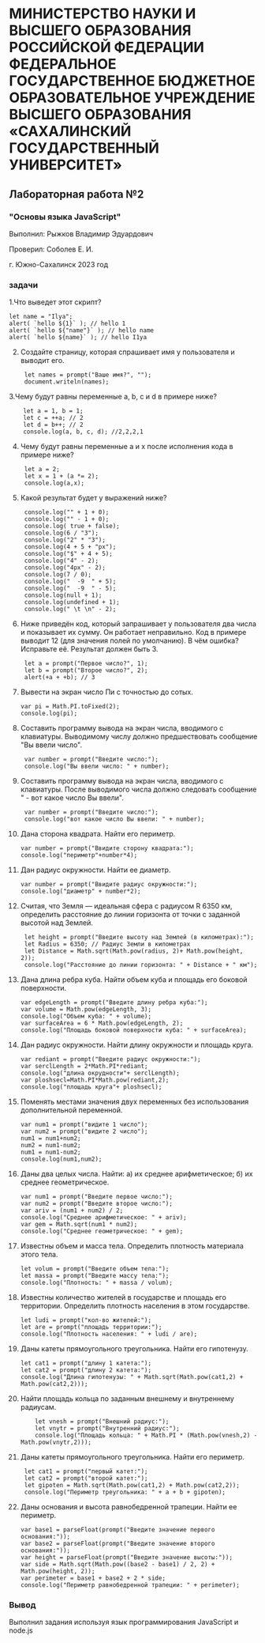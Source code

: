 # МИНИСТЕРСТВО НАУКИ И ВЫСШЕГО ОБРАЗОВАНИЯ РОССИЙСКОЙ ФЕДЕРАЦИИ ФЕДЕРАЛЬНОЕ ГОСУДАРСТВЕННОЕ БЮДЖЕТНОЕ ОБРАЗОВАТЕЛЬНОЕ УЧРЕЖДЕНИЕ ВЫСШЕГО ОБРАЗОВАНИЯ «САХАЛИНСКИЙ ГОСУДАРСТВЕННЫЙ УНИВЕРСИТЕТ»

## Лабораторная работа №2

### "Основы языка JavaScript"

Выполнил: Рыжков Владимир Эдуардович

Проверил: Соболев Е. И.

г. Южно-Сахалинск
2023 год

### задачи

1.Что выведет этот скрипт?

    let name = "Ilya";
    alert( `hello ${1}` ); // hello 1
    alert( `hello ${"name"}` ); // hello name
    alert( `hello ${name}` ); // hello I1ya

2. Создайте страницу, которая спрашивает имя у пользователя и выводит его.

        let names = prompt("Ваше имя?", "");    
        document.writeln(names);
   
3.Чему будут равны переменные a, b, c и d в примере ниже?

        let a = 1, b = 1;
        let c = ++a; // 2
        let d = b++; // 2
        console.log(a, b, c, d); //2,2,2,1


4. Чему будут равны переменные a и x после исполнения кода в примере ниже?

        let a = 2;
        let x = 1 + (a *= 2);
        console.log(a,x);

5. Какой результат будет у выражений ниже?

        console.log("" + 1 + 0);
        console.log("" - 1 + 0);
        console.log( true + false);
        console.log(6 / "3");
        console.log("2" * "3");
        console.log(4 + 5 + "px");
        console.log("$" + 4 + 5);
        console.log("4" - 2);
        console.log("4px" - 2);
        console.log(7 / 0);
        console.log("  -9  " + 5);
        console.log("  -9  " - 5);
        console.log(null + 1);
        console.log(undefined + 1);
        console.log(" \t \n" - 2);

6. Ниже приведён код, который запрашивает у пользователя два числа и показывает их сумму. Он работает неправильно. Код в примере выводит 12 (для значения полей по умолчанию). В чём ошибка? Исправьте её. Результат должен быть 3.

        let a = prompt("Первое число?", 1);
        let b = prompt("Второе число?", 2);
        alert(+a + +b); // 3

7.  Вывести на экран число Пи с точностью до сотых.

        var pi = Math.PI.toFixed(2);
        console.log(pi);

8. Составить программу вывода на экран числа, вводимого с клавиатуры. Выводимому числу должно предшествовать сообщение "Вы ввели число".

        var number = prompt("Введите число:");
        console.log("Вы ввели число: " + number);

9. Составить программу вывода на экран числа, вводимого с клавиатуры. После выводимого числа должно следовать сообщение " - вот какое число Вы ввели".

        var number = prompt("Введите число:");
        console.log("вот какое число Вы ввели: " + number);
      
10. Дана сторона квадрата. Найти его периметр.

        var number = prompt("Ввидите сторону квадрата:");
        console.log("периметр"+number*4);

11. Дан радиус окружности. Найти ее диаметр.

        var number = prompt("Ввидите радиус окружности:");
        console.log("диаметр" + number*2);

12. Считая, что Земля — идеальная сфера с радиусом
R 6350 км, определить расстояние до линии горизонта от точки с заданной высотой над Землей.

         let height = prompt("Введите высоту над Землей (в километрах):");
         let Radius = 6350; // Радиус Земли в километрах
         let Distance = Math.sqrt(Math.pow(radius, 2)+ Math.pow(height, 2));
         console.log("Расстояние до линии горизонта: " + Distance + " км");

13. Дана длина ребра куба. Найти объем куба и площадь его боковой поверхности.

        var edgeLength = prompt("Введите длину ребра куба:");
        var volume = Math.pow(edgeLength, 3);
        console.log("Объем куба: " + volume);
        var surfaceArea = 6 * Math.pow(edgeLength, 2);
        console.log("Площадь боковой поверхности куба: " + surfaceArea);

14. Дан радиус окружности. Найти длину окружности и площадь круга.

        var rediant = prompt("Введите радиус окружности:");
        var serclLength = 2*Math.PI*rediant;
        console.log("длина окрудности"+ serclLength);
        var ploshsecl=Math.PI*Math.pow(rediant,2);
        console.log("площадь круга"+ ploshsecl);

15. Поменять местами значения двух переменных без использования дополнительной переменной.

        var num1 = prompt("видите 1 число");
        var num2 = prompt("видите 2 число");
        num1 = num1+num2;
        num2 = num1-num2;
        num1 = num1-num2;
        console.log(num1,num2);

16. Даны два целых числа. Найти: а) их среднее арифметическое; б) их среднее геометрическое.

        var num1 = prompt("Введите первое число:");
        var num2 = prompt("Введите второе число:");
        var ariv = (num1 + num2) / 2;
        console.log("Среднее арифметическое: " + ariv);
        var gem = Math.sqrt(num1 * num2);
        console.log("Среднее геометрическое: " + gem);

17. Известны объем и масса тела. Определить плотность материала этого тела. 

        let volum = prompt("Введите объем тела:");
        let massa = prompt("Введите массу тела:");
        console.log("Плотность: " + massa / volum);

18. Известны количество жителей в государстве и площадь его территории. Определить плотность населения в этом государстве.

        let ludi = prompt("кол-во жителей:");
        let are = prompt("площадь территории:");
        console.log("Плотность населения: " + ludi / are);

19. Даны катеты прямоугольного треугольника. Найти его гипотенузу. 

        let cat1 = prompt("длину 1 катета:");
        let cat2 = prompt("длину 2 катета:");
        console.log("Длина гипотенузы: " + Math.sqrt(Math.pow(cat1,2) + Math.pow(cat2,2)));

20. Найти площадь кольца по заданным внешнему и внутреннему радиусам.

            let vnesh = prompt("Внешний радиус:");
            let vnytr = prompt("Внутренний радиус:");
            console.log("Площадь кольца: " + Math.PI * (Math.pow(vnesh,2) - Math.pow(vnytr,2)));

21. Даны катеты прямоугольного треугольника. Найти его периметр. 

         let cat1 = prompt("первый катет:");
         let cat2 = prompt("второй катет:");
         let gipoten = Math.sqrt(Math.pow(cat1,2) + Math.pow(cat2,2));
         console.log("Периметр треугольника: " + a + b + gipoten);

22. Даны основания и высота равнобедренной трапеции. Найти ее периметр.

        var base1 = parseFloat(prompt("Введите значение первого основания:"));
        var base2 = parseFloat(prompt("Введите значение второго основания:"));
        var height = parseFloat(prompt("Введите значение высоты:"));
        var side = Math.sqrt(Math.pow((base2 - base1) / 2, 2) + Math.pow(height, 2));
        var perimeter = base1 + base2 + 2 * side;
        console.log("Периметр равнобедренной трапеции: " + perimeter);

### Вывод
Выполнил задания используя язык программирования JavaScript и node.js
